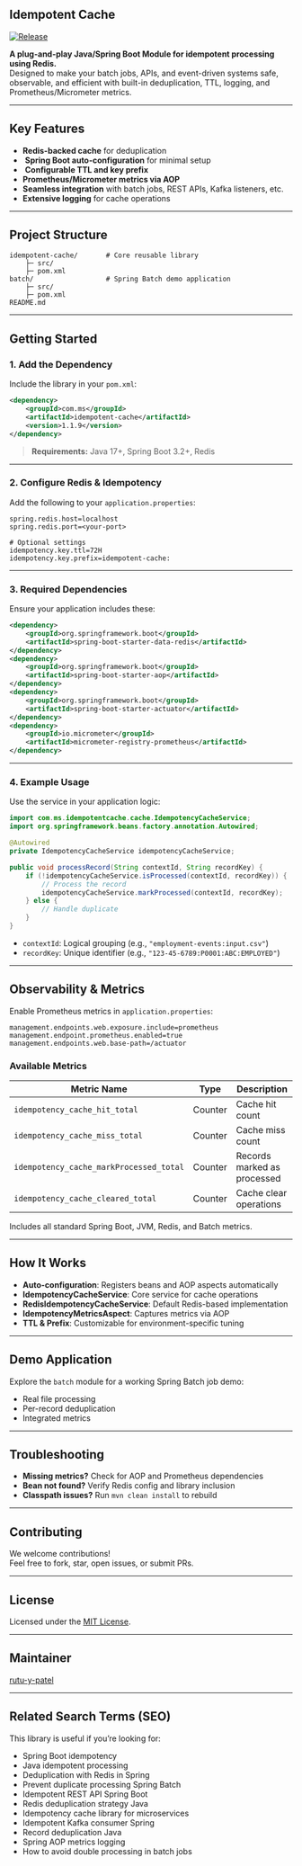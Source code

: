 
## Idempotent Cache

[![Release](https://img.shields.io/github/v/release/rutu-y-patel/idempotent-cache?style=flat)](https://github.com/rutu-y-patel/idempotent-cache/releases)

**A plug-and-play Java/Spring Boot Module for idempotent processing using Redis.**  
Designed to make your batch jobs, APIs, and event-driven systems safe, observable, and efficient with built-in deduplication, TTL, logging, and Prometheus/Micrometer metrics.

---

## Key Features

-  **Redis-backed cache** for deduplication
- ️ **Spring Boot auto-configuration** for minimal setup
- ️ **Configurable TTL and key prefix**
-  **Prometheus/Micrometer metrics via AOP**
-  **Seamless integration** with batch jobs, REST APIs, Kafka listeners, etc.
-  **Extensive logging** for cache operations

---

## Project Structure

```
idempotent-cache/       # Core reusable library
    ├─ src/
    ├─ pom.xml
batch/                  # Spring Batch demo application
    ├─ src/
    ├─ pom.xml
README.md
```

---
 Getting Started
---
### 1. Add the Dependency

Include the library in your `pom.xml`:

```xml
<dependency>
    <groupId>com.ms</groupId>
    <artifactId>idempotent-cache</artifactId>
    <version>1.1.9</version>
</dependency>
```

> **Requirements:** Java 17+, Spring Boot 3.2+, Redis

---

### 2. Configure Redis & Idempotency

Add the following to your `application.properties`:

```properties
spring.redis.host=localhost
spring.redis.port=<your-port>

# Optional settings
idempotency.key.ttl=72H
idempotency.key.prefix=idempotent-cache:
```

---

### 3. Required Dependencies

Ensure your application includes these:

```xml
<dependency>
    <groupId>org.springframework.boot</groupId>
    <artifactId>spring-boot-starter-data-redis</artifactId>
</dependency>
<dependency>
    <groupId>org.springframework.boot</groupId>
    <artifactId>spring-boot-starter-aop</artifactId>
</dependency>
<dependency>
    <groupId>org.springframework.boot</groupId>
    <artifactId>spring-boot-starter-actuator</artifactId>
</dependency>
<dependency>
    <groupId>io.micrometer</groupId>
    <artifactId>micrometer-registry-prometheus</artifactId>
</dependency>
```

---

### 4. Example Usage

Use the service in your application logic:

```java
import com.ms.idempotentcache.cache.IdempotencyCacheService;
import org.springframework.beans.factory.annotation.Autowired;

@Autowired
private IdempotencyCacheService idempotencyCacheService;

public void processRecord(String contextId, String recordKey) {
    if (!idempotencyCacheService.isProcessed(contextId, recordKey)) {
        // Process the record
        idempotencyCacheService.markProcessed(contextId, recordKey);
    } else {
        // Handle duplicate
    }
}
```

- `contextId`: Logical grouping (e.g., `"employment-events:input.csv"`)
- `recordKey`: Unique identifier (e.g., `"123-45-6789:P0001:ABC:EMPLOYED"`)

---

## Observability & Metrics

Enable Prometheus metrics in `application.properties`:

```properties
management.endpoints.web.exposure.include=prometheus
management.endpoint.prometheus.enabled=true
management.endpoints.web.base-path=/actuator
```

### Available Metrics

| Metric Name                          | Type    | Description                          |
|-------------------------------------|---------|--------------------------------------|
| `idempotency_cache_hit_total`       | Counter | Cache hit count                      |
| `idempotency_cache_miss_total`      | Counter | Cache miss count                     |
| `idempotency_cache_markProcessed_total` | Counter | Records marked as processed          |
| `idempotency_cache_cleared_total`   | Counter | Cache clear operations               |

Includes all standard Spring Boot, JVM, Redis, and Batch metrics.

---

## How It Works

- **Auto-configuration**: Registers beans and AOP aspects automatically
- **IdempotencyCacheService**: Core service for cache operations
- **RedisIdempotencyCacheService**: Default Redis-based implementation
- **IdempotencyMetricsAspect**: Captures metrics via AOP
- **TTL & Prefix**: Customizable for environment-specific tuning

---

## Demo Application

Explore the `batch` module for a working Spring Batch job demo:

- Real file processing
- Per-record deduplication
- Integrated metrics

---

## Troubleshooting

- **Missing metrics?** Check for AOP and Prometheus dependencies
- **Bean not found?** Verify Redis config and library inclusion
- **Classpath issues?** Run `mvn clean install` to rebuild

---

## Contributing

We welcome contributions!  
Feel free to fork, star, open issues, or submit PRs.

---

## License

Licensed under the [MIT License](https://github.com/rutu-y-patel/idempotent-cache/blob/main/LICENSE).

---

## Maintainer

[rutu-y-patel](https://github.com/rutu-y-patel)

---

## Related Search Terms (SEO)

This library is useful if you’re looking for:
- Spring Boot idempotency
- Java idempotent processing
- Deduplication with Redis in Spring
- Prevent duplicate processing Spring Batch
- Idempotent REST API Spring Boot
- Redis deduplication strategy Java
- Idempotency cache library for microservices
- Idempotent Kafka consumer Spring
- Record deduplication Java
- Spring AOP metrics logging
- How to avoid double processing in batch jobs
